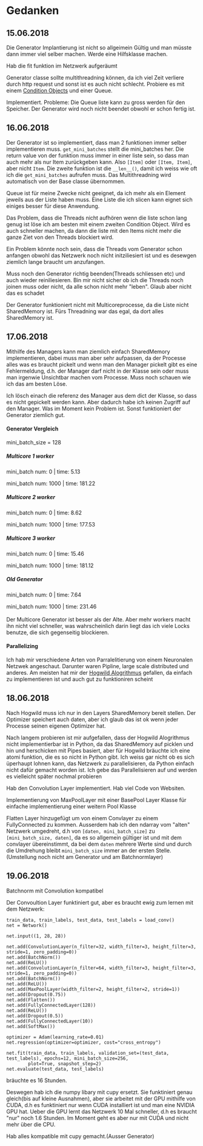 <!-- TODO Gedanken -->
# Gedanken
## 15.06.2018
Die Generator Implantierung ist nicht so allgeimein Gültig und man müsste
dann immer viel selber machen. Werde eine Hilfsklasse machen.

Hab die fit funktion im Netzwerk aufgeräumt

Generator classe sollte multithreadning können,
da ich viel Zeit verliere durch http request und
sonst ist es auch nicht schlecht. Probiere es mit einem
[Condition Objects](https://docs.python.org/3/library/threading.html#condition-objects)
und einer Queue.

Implementiert. Probleme: Die Queue liste kann zu gross werden
für den Speicher. Der Generator wird noch nicht
beendet obwohl er schon fertig ist.
## 16.06.2018
Der Generator ist so implementiert, dass man 2 funktionen
immer selber implementieren muss. `get_mini_batches` stellt die mini_batches
her. Die return value von der funktion muss immer in einer liste sein, so dass
man auch mehr als nur Item zurückgeben kann. Also `[Item]` oder `[Item, Item]`,
aber nicht `Item`. Die zweite funktion ist die `__len__()`, damit ich weiss
wie oft ich die `get_mini_batches` aufrufen muss.
Das Multithreadning wird automatisch von der Base classe übernommen.

Queue ist für meine Zwecke nicht geeignet, da ich mehr als ein
Element jeweils aus der Liste haben muss. Eine Liste die ich slicen kann
eignet sich einiges besser für diese Anwendung.

Das Problem, dass die Threads nicht aufhören wenn die liste schon lang genug
ist löse ich am besten mit einem zweiten Condition Object. Wird es
auch schneller machen, da dann die liste mit den Items nicht mehr die
ganze Ziet von den Threads blockiert wird.

Ein Problem könnte noch sein, dass die Threads vom Generator schon
anfangen obwohl das Netzwerk noch nicht initziliesiert ist und es
desewgen ziemlich lange braucht um anzufangen.

Muss noch den Generator richtig beenden(Threads schliessen etc) und
auch wieder reiniliesieren. Bin mir nicht sicher ob ich die Threads
noch joinen muss oder nicht, da alle schon nicht mehr "leben".
 Glaub aber nicht das es schadet

Der Generator funktioniert nicht mit Multicoreprocesse, da
die Liste nicht SharedMemory ist. Fürs Threadning war das egal, da
dort alles SharedMemory ist.

## 17.06.2018

Mithilfe des Managers kann man ziemlich einfach SharedMemory
implementieren, dabei muss man aber sehr aufpassen, da der Processe
alles was es braucht pickelt und wenn man den Manager pickelt gibt
es eine Fehlermeldung, d.h. der Manager darf nicht in der Klasse sein
oder muss man irgenwie Unsichtbar machen vom Processe. Muss noch schauen
wie ich das am besten Löse.

Ich lösch einach die referenz des Manager aus dem dict der Klasse, so
dass es nicht gepickelt werden kann. Aber dadurch habe ich keinen Zugriff
auf den Manager. Was im Moment kein Problem ist. Sonst funktioniert der
Generator ziemlich gut.

#### Generator Vergleich
mini_batch_size = 128
##### Multicore 1 worker
mini_batch num: 0 | time: 5.13

mini_batch num: 1000 | time: 181.22
##### Multicore 2 worker
mini_batch num: 0 | time: 8.62

mini_batch num: 1000 | time: 177.53
##### Multicore 3 worker
mini_batch num: 0 | time: 15.46

mini_batch num: 1000 | time: 181.12
##### Old Generator
mini_batch num: 0 | time: 7.64

mini_batch num: 1000 | time: 231.46
<br><br>
Der Multicore Generator ist besser als der Alte. Aber mehr workers
macht ihn nicht viel schneller, was wahrscheinlich darin liegt das ich viele
Locks benutze, die sich gegenseitig blockieren.

#### Parallelizing
Ich hab mir verschiedene Arten von Parralelitierung von einem
Neuronalen Netzwek angeschaut. Darunter waren Pipline, large scale distributed und
anderes. Am meisten hat mir der [Hogwild Alogrithmus](https://arxiv.org/abs/1106.5730)
gefallen, da einfach zu implementieren ist und auch gut zu funktioniren scheint

## 18.06.2018
Nach Hogwild muss ich nur in den Layers SharedMemory bereit stellen.
Der Optimizer speichert auch daten, aber ich glaub das ist ok wenn
jeder Processe seinen eigenen Optimizer hat.

Nach langem probieren ist mir aufgefallen, dass der Hogwild Alogrithmus
nicht implementierbar ist in Python, da das SharedMemory auf picklen und
hin und herschicken mit Pipes basiert, aber für Hogwild  bräuchte ich
eine atomi funktion, die es so nicht in Python gibt. Ich weiss gar nicht
ob es sich üperhaupt lohnen kann, das Netzwerk zu parallelisieren, da Python
einfach nicht dafür gemacht worden ist. Ich gebe das Parallelisieren auf und
werden es vielleicht später nochmal probieren

Hab den Convolution Layer implementiert. Hab viel Code von Websiten.

Implementierung von MaxPoolLayer mit einer BasePool Layer Klasse für
einfache implementierung einer weitern Pool Klasse

Flatten Layer hinzugefügt um von einem Convlayer zu einem FullyConnected
zu kommen. Ausserdem hab ich den ndarray vom "alten" Netzwerk umgedreht, d.h
von `[daten, mini_batch_size]` zu `[mini_batch_size, daten]`, da es so
allgemein gültiger ist und mit dem convlayer übereinstimmt, da bei dem `daten`
mehrere Werte sind und durch die Umdrehung bleibt `mini_batch_size`  immer
an der ersten Stelle.(Umstellung noch nicht am Generator und am Batchnormlayer)

## 19.06.2018

Batchnorm mit Convolution kompatibel

Der Convoultion Layer funktiniert gut, aber es braucht ewig zum lernen
mit dem Netzwerk:
```
train_data, train_labels, test_data, test_labels = load_conv()
net = Network()

net.input((1, 28, 28))

net.add(ConvolutionLayer(n_filter=32, width_filter=3, height_filter=3, stride=1, zero_padding=0))
net.add(BatchNorm())
net.add(ReLU())
net.add(ConvolutionLayer(n_filter=64, width_filter=3, height_filter=3, stride=1, zero_padding=0))
net.add(BatchNorm())
net.add(ReLU())
net.add(MaxPoolLayer(width_filter=2, height_filter=2, stride=1))
net.add(Dropout(0.75))
net.add(Flatten())
net.add(FullyConnectedLayer(128))
net.add(ReLU())
net.add(Dropout(0.5))
net.add(FullyConnectedLayer(10))
net.add(SoftMax())

optimizer = Adam(learning_rate=0.01)
net.regression(optimizer=optimizer, cost="cross_entropy")

net.fit(train_data, train_labels, validation_set=(test_data, test_labels), epochs=12, mini_batch_size=256,
        plot=True, snapshot_step=2)
net.evaluate(test_data, test_labels)
```
bräuchte es 16 Stunden.

Deswegen hab ich die numpy libary mit cupy ersetzt. Sie funktiniert
genau gleich(bis auf kleine Ausnahmen), aber sie arbeitet mit der GPU
mithilfe von CUDA, d.h es funktiniert nur wenn CUDA installiert ist und
man eine NVIDIA GPU hat. Ueber die GPU lernt das Netzwerk 10 Mal schneller, d.h
es  braucht "nur" noch 1.6 Stunden. Im Moment geht es aber nur mit CUDA
und nicht mehr über die CPU.

Hab alles kompatible mit cupy gemacht.(Ausser Generator)
